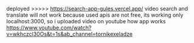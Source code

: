 deployed >>>>> https://search-app-gules.vercel.app/
video search and translate will not work because used apis are not free,
its working only localhost:3000, so i uploaded video on youtube how
app works https://www.youtube.com/watch?v=wkhczcl30Os&t=1s&ab_channel=tornikexeladze
